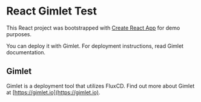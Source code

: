 # React Gimlet Test

This React project was bootstrapped with [Create React App](https://github.com/facebook/create-react-app) for demo purposes.

You can deploy it with Gimlet. For deployment instructions, read Gimlet documentation.

## Gimlet

Gimlet is a deployment tool that utilizes FluxCD. Find out more about Gimlet at [https://gimlet.io](https://gimlet.io).
